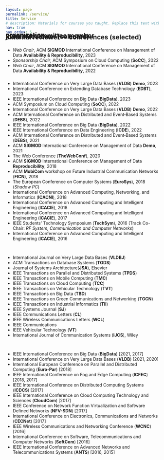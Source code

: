 ```yaml
---
layout: page
permalink: /service/
title: Service
# description: Materials for courses you taught. Replace this text with your description.
nav: true
nav_order: 5
---
```



<!-- My research interests include storage engines, access methods, and data management systems. I am also interested in understanding the performance vs. privacy tradeoffs in modern data systems and building end-to-end privacy compliant data systems. Here is my <a href="/assets/resources/research_statement.pdf" target="_blank">latest research statement</a>. <br><br><br> -->

<div class="projects">
  <!-- Display categorized projects -->
  <h2 class="category" style="margin-top: -40px;">organization</h2>
  <div style="width: 100%; float:left; margin-top: -20px; margin-bottom: 0px;">
    <br> 
    <ul>
      <li><i>Web Chair</i>, ACM <b>SIGMOD</b> International Conference on Management of Data <b>Availability & Reproducibility</b>, 2023</li>
      <li><i>Sponsorship Chair</i>, ACM Symposium on Cloud Computing (<b>SoCC</b>), 2022</li>
      <li><i>Web Chair</i>, ACM <b>SIGMOD</b> International Conference on Management of Data <b>Availability & Reproducibility</b>, 2022</li>
    </ul>
  </div>
</div>


<div class="projects">
  <!-- Display categorized projects -->
  <h2 class="category" style="margin-top: -40px;">program committee member</h2>
  <div style="width: 100%; float:left; margin-top: -20px; margin-bottom: 20px;">
    <br> 
    <ul>
      <li>International Conference on Very Large Data Bases (<b>VLDB</b>) <b>Demo</b>, 2023</li>
      <li>International Conference on Extending Database Technology (<b>EDBT</b>), 2023</li>
      <li>IEEE International Conference on Big Data (<b>BigData</b>), 2023</li>
      <li>ACM Symposium on Cloud Computing (<b>SoCC</b>), 2022</li>
      <li>International Conference on Very Large Data Bases (<b>VLDB</b>) <b>Demo</b>, 2022</li>
      <li>ACM International Conference on Distributed and Event‐​Based Systems (<b>DEBS</b>), 2022</li>
      <li>IEEE International Conference on Big Data (<b>BigData</b>), 2022</li>
      <li>IEEE International Conference on Data Engineering (<b>ICDE</b>), 2022</li>
      <li>ACM International Conference on Distributed and Event‐​Based Systems (<b>DEBS</b>), 2021</li>
      <li>ACM <b>SIGMOD</b> International Conference on Management of Data <b>Demo</b>, 2021</li>
      <li>The Web Conference (<b>TheWebConf</b>), 2020</li>
      <li>ACM <b>SIGMOD</b> International Conference on Management of Data <b>Reproducibility</b>, 2018</li>
      <li>ACM <b>MobiCom</b> workshop on Future Industrial Communication Networks (<b>FICN</b>), 2018</li>
      <li>The European Conference on Computer Systems (<b>EuroSys</b>), 2018 (<i>Shadow PC</i>)</li>
      <li>International Conference on Advanced Computing, Networking, and Informatics (<b>ICACNI</b>), 2018</li>
      <li>International Conference on Advanced Computing and Intelligent Engineering (<b>ICACIE</b>), 2018</li>
      <li>International Conference on Advanced Computing and Intelligent Engineering (<b>ICACIE</b>), 2017</li>
      <li>IEEE Students' Technology Symposium (<b>TechSym</b>), 2016 (Track Co-Chair: <i>RF System, Communication and Computer Networks</i>)</li>
      <li>International Conference on Advanced Computing and Intelligent Engineering (<b>ICACIE</b>), 2016</li>
    </ul>
  </div>
</div>



<div class="projects">
  <!-- Display categorized projects -->
  <h2 class="category" style="margin-top: -40px;">journal reviewer (selected)</h2>
  <div style="width: 100%; float:left; margin-top: -20px; margin-bottom: 20px;">
    <br> 
    <ul>
      <li>International Journal on Very Large Data Bases (<b>VLDBJ</b>)</li>
      <li>ACM Transactions on Database Systems (<b>TODS</b>)</li>
      <li>Journal of Systems Architecture(<b>JSA</b>), Elsevier </li>
      <li>IEEE Transactions on Parallel and Distributed Systems (<b>TPDS</b>)</li>
      <li>IEEE Transactions on Mobile Computing (<b>TMC</b>)</li>
      <li>IEEE Transactions on Cloud Computing (<b>TCC</b>)</li>
      <li>IEEE Transactions on Vehicular Technology (<b>TVT</b>)</li>
      <li>IEEE Transactions on Big Data (<b>TBD</b>)</li>
      <li>IEEE Transactions on Green Communications and Networking (<b>TGCN</b>)</li>
      <li>IEEE Transactions on Industrial Informatics  (<b>TII</b>)</li>
      <li>IEEE Systems Journal (<b>SJ</b>)</li>
      <li>IEEE Communications Letters (<b>CL</b>)</li>
      <li>IEEE Wireless Communications Letters (<b>WCL</b>)</li>
      <li>IEEE Communications</li>
      <li>IEEE Vehicular Technology (<b>VT</b>)</li>
      <li>International Journal of Communication Systems (<b>IJCS</b>), Wiley</li>
    </ul>
  </div>
</div>



<div class="projects">
  <!-- Display categorized projects -->
  <h2 class="category" style="margin-top: -40px;">external reviewer -- conferences (selected)</h2>
  <div style="width: 100%; float:left; margin-top: -20px; margin-bottom: 120px;">
    <br> 
    <ul>
      <li>IEEE International Conference on Big Data (<b>BigData</b>) [2021, 2017]</li>
      <li>International Conference on Very Large Data Bases (<b>VLDB</b>) [2021, 2020]</li>
      <li>International European Conference on Parallel and Distributed Computing (<b>Euro-Par</b>) [2018]</li>
      <li>IEEE International Conference on Fog and Edge Computing (<b>ICFEC</b>) [2018, 2017]</li>
      <li>IEEE International Conference on Distributed Computing Systems (<b>ICDCS</b>) [2017]</li>
      <li>IEEE International Conference on Cloud Computing Technology and Sciences (<b>CloudCom</b>) [2017]</li>
      <li>IEEE Conference on Network Function Virtualization and Software Defined Networks (<b>NFV-SDN</b>) [2017]</li>
      <li>International Conference on Electronics, Communications and Networks (<b>CECNet</b>) [2017]</li>
      <li>IEEE Wireless Communications and Networking Conference (<b>WCNC</b>) [2016]</li>
      <li>International Conference on Software, Telecommunications and Computer Networks (<b>SoftCom</b>) [2016]</li>
      <li>IEEE International Conference on Advanced Networks and Telecommunications Systems (<b>ANTS</b>) [2016, 2015]</li>
    </ul>
  </div>
</div>



